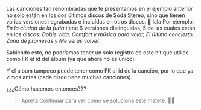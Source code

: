 Las canciones tan renombradas que te presentamos en el ejemplo anterior no solo están en los dos últimos discos de Soda Stereo, sino que tienen varias versiones regrabadas e incluídas en otros discos. :minidisc: 
lala
Por ejemplo, _En la ciudad de la furia_ tiene 6 versiones distinguidas, 5 de las cuales están en los discos: _Doble vida, Comfort y música para volar, El último concierto, Zona de promesas y Me verás volver_. 

Sabiendo esto, no podríamos tener un solo registro de este hit que utilice como FK el id del álbum (ya que ahora no es único).

Y el álbum tampoco puede tener como FK al id de la canción, por lo que ya vimos antes (cada disco tiene muchas canciones). 

¿¿¿Cómo hacemos entonces???

> Apretá Continuar para ver cómo se soluciona este matete. :ok_woman:
